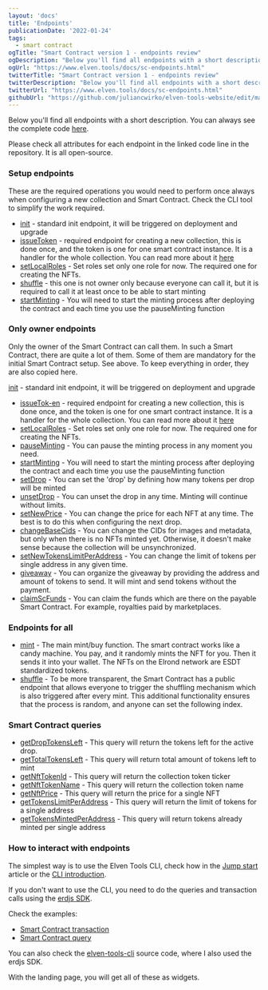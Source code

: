 ```yaml
---
layout: 'docs'
title: 'Endpoints'
publicationDate: '2022-01-24'
tags:
  - smart contract
ogTitle: "Smart Contract version 1 - endpoints review"
ogDescription: "Below you'll find all endpoints with a short description. You can always see the complete code."
ogUrl: "https://www.elven.tools/docs/sc-endpoints.html"
twitterTitle: "Smart Contract version 1 - endpoints review"
twitterDescription: "Below you'll find all endpoints with a short description. You can always see the complete code."
twitterUrl: "https://www.elven.tools/docs/sc-endpoints.html"
githubUrl: "https://github.com/juliancwirko/elven-tools-website/edit/main/src/docs/sc-endpoints.md"
---
```


Below you'll find all endpoints with a short description. You can always see the complete code [here](https://github.com/juliancwirko/elven-nft-minter-sc).

Please check all attributes for each endpoint in the linked code line in the repository. It is all open-source.

### Setup endpoints

These are the required operations you would need to perform once always when configuring a new collection and Smart Contract. Check the CLI tool to simplify the work required.

- [init](https://github.com/juliancwirko/elven-nft-minter-sc/blob/main/src/lib.rs#L22) - standard init endpoint, it will be triggered on deployment and upgrade
- [issueToken](https://github.com/juliancwirko/elven-nft-minter-sc/blob/main/src/lib.rs#L72) - required endpoint for creating a new collection, this is done once, and the token is one for one smart contract instance. It is a handler for the whole collection. You can read more about it [here](https://docs.elrond.com/developers/nft-tokens/#issuance-of-non-fungible-tokens)
- [setLocalRoles](https://github.com/juliancwirko/elven-nft-minter-sc/blob/main/src/lib.rs#L104) - Set roles set only one role for now. The required one for creating the NFTs.
- [shuffle](https://github.com/juliancwirko/elven-nft-minter-sc/blob/main/src/lib.rs#L367) - this one is not owner only because everyone can call it, but it is required to call it at least once to be able to start minting
- [startMinting](https://github.com/juliancwirko/elven-nft-minter-sc/blob/main/src/lib.rs#L129) - You will need to start the minting process after deploying the contract and each time you use the pauseMinting function

### Only owner endpoints

Only the owner of the Smart Contract can call them. In such a Smart Contract, there are quite a lot of them. Some of them are mandatory for the initial Smart Contract setup. See above. To keep everything in order, they are also copied here.

 [init](https://github.com/juliancwirko/elven-nft-minter-sc/blob/main/src/lib.rs#L22) - standard init endpoint, it will be triggered on deployment and upgrade
- [issueTok-en](https://github.com/juliancwirko/elven-nft-minter-sc/blob/main/src/lib.rs#L72) - required endpoint for creating a new collection, this is done once, and the token is one for one smart contract instance. It is a handler for the whole collection. You can read more about it [here](https://docs.elrond.com/developers/nft-tokens/#issuance-of-non-fungible-tokens)
- [setLocalRoles](https://github.com/juliancwirko/elven-nft-minter-sc/blob/main/src/lib.rs#L104) - Set roles set only one role for now. The required one for creating the NFTs. 
- [pauseMinting](https://github.com/juliancwirko/elven-nft-minter-sc/blob/main/src/lib.rs#L120) - You can pause the minting process in any moment you need. 
- [startMinting](https://github.com/juliancwirko/elven-nft-minter-sc/blob/main/src/lib.rs#L129) - You will need to start the minting process after deploying the contract and each time you use the pauseMinting function
- [setDrop](https://github.com/juliancwirko/elven-nft-minter-sc/blob/main/src/lib.rs#L137) - You can set the 'drop' by defining how many tokens per drop will be minted 
- [unsetDrop](https://github.com/juliancwirko/elven-nft-minter-sc/blob/main/src/lib.rs#L147) - You can unset the drop in any time. Minting will continue without limits.
- [setNewPrice](https://github.com/juliancwirko/elven-nft-minter-sc/blob/main/src/lib.rs#L157) - You can change the price for each NFT at any time. The best is to do this when configuring the next drop.
- [changeBaseCids](https://github.com/juliancwirko/elven-nft-minter-sc/blob/main/src/lib.rs#L166) - You can change the CIDs for images and metadata, but only when there is no NFTs minted yet. Otherwise, it doesn't make sense because the collection will be unsynchronized.
- [setNewTokensLimitPerAddress](https://github.com/juliancwirko/elven-nft-minter-sc/blob/main/src/lib.rs#L185) - You can change the limit of tokens per single address in any given time.
- [giveaway](https://github.com/juliancwirko/elven-nft-minter-sc/blob/main/src/lib.rs#L193) - You can organize the giveaway by providing the address and amount of tokens to send. It will mint and send tokens without the payment.
- [claimScFunds](https://github.com/juliancwirko/elven-nft-minter-sc/blob/main/src/lib.rs#L220) - You can claim the funds which are there on the payable Smart Contract. For example, royalties paid by marketplaces. 

### Endpoints for all

- [mint](https://github.com/juliancwirko/elven-nft-minter-sc/blob/main/src/lib.rs#L235) - The main mint/buy function. The smart contract works like a candy machine. You pay, and it randomly mints the NFT for you. Then it sends it into your wallet. The NFTs on the Elrond network are ESDT standardized tokens.
- [shuffle](https://github.com/juliancwirko/elven-nft-minter-sc/blob/main/src/lib.rs#L367) - To be more transparent, the Smart Contract has a public endpoint that allows everyone to trigger the shuffling mechanism which is also triggered after every mint. This additional functionality ensures that the process is random, and anyone can set the following index.

### Smart Contract queries

- [getDropTokensLeft](https://github.com/juliancwirko/elven-nft-minter-sc/blob/main/src/lib.rs#L508) - This query will return the tokens left for the active drop.
- [getTotalTokensLeft](https://github.com/juliancwirko/elven-nft-minter-sc/blob/main/src/lib.rs#L517) - This query will return total amount of tokens left to mint 
- [getNftTokenId](https://github.com/juliancwirko/elven-nft-minter-sc/blob/main/src/lib.rs#L527) - This query will return the collection token ticker
- [getNftTokenName](https://github.com/juliancwirko/elven-nft-minter-sc/blob/main/src/lib.rs#L531) - This query will return the collection token name
- [getNftPrice](https://github.com/juliancwirko/elven-nft-minter-sc/blob/main/src/lib.rs#L535) - This query will return the price for a single NFT
- [getTokensLimitPerAddress](https://github.com/juliancwirko/elven-nft-minter-sc/blob/main/src/lib.rs#L543) - This query will return the limit of tokens for a single address
- [getTokensMintedPerAddress](https://github.com/juliancwirko/elven-nft-minter-sc/blob/main/src/lib.rs#L547) - This query will return tokens already minted per single address 


### How to interact with endpoints

The simplest way is to use the Elven Tools CLI, check how in the [Jump start](/docs/jump-start.html) article or the [CLI introduction](/docs/cli-introduction.html).

If you don't want to use the CLI, you need to do the queries and transaction calls using the [erdjs SDK](https://github.com/ElrondNetwork/elrond-sdk-erdjs).

Check the examples:

- [Smart Contract transaction](https://github.com/ElrondNetwork/elrond-sdk-erdjs#creating-smart-contract-transactions) 
- [Smart Contract query](https://github.com/ElrondNetwork/elrond-sdk-erdjs#querying-smart-contracts)

You can also check the [elven-tools-cli](https://github.com/juliancwirko/elven-tools-cli) source code, where I also used the erdjs SDK.

With the landing page, you will get all of these as widgets.
